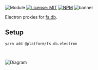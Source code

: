 ![Module](https://img.shields.io/badge/%40platform-fs.db.electron-%23EA4E7E.svg)
[![License: MIT](https://img.shields.io/badge/license-MIT-blue.svg)](https://opensource.org/licenses/MIT)
[![NPM](https://img.shields.io/npm/v/@platform/fs.db.electron.svg?colorB=blue&style=flat)](https://www.npmjs.com/package/@platform/fs.db.electron)
![banner](https://platform.sfo2.digitaloceanspaces.com/repo-banners/fs.db.electron.png)

Electron proxies for [fs.db](../fs.db).

## Setup

    yarn add @platform/fs.db.electron

<p>&nbsp;<p>


![Diagram](https://platform.sfo2.digitaloceanspaces.com/repo-diagrams/fs.db.electron-diagram.png)

<p>&nbsp;<p>
<p>&nbsp;<p>




